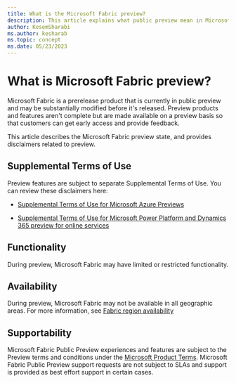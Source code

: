 ```yaml
---
title: What is the Microsoft Fabric preview?
description: This article explains what public preview mean in Microsoft Fabric.
author: KesemSharabi
ms.author: kesharab
ms.topic: concept
ms.date: 05/23/2023
---
```


# What is Microsoft Fabric preview?

Microsoft Fabric is a prerelease product that is currently in public preview and may be substantially modified before it's released. Preview products and features aren't complete but are made available on a preview basis so that customers can get early access and provide feedback.

This article describes the Microsoft Fabric preview state, and provides disclaimers related to preview.

## Supplemental Terms of Use

Preview features are subject to separate Supplemental Terms of Use. You can review these disclaimers here: 

* [Supplemental Terms of Use for Microsoft Azure Previews](https://azure.microsoft.com/en-us/support/legal/preview-supplemental-terms/)

* [Supplemental Terms of Use for Microsoft Power Platform and Dynamics 365 preview for online services](https://dynamics.microsoft.com/en-us/legaldocs/supp-dynamics365-preview/)

## Functionality

During preview, Microsoft Fabric may have limited or restricted functionality.

## Availability

During preview, Microsoft Fabric may not be available in all geographic areas. For more information, see [Fabric region availability](../admin/region-availability.md)

## Supportability

Microsoft Fabric Public Preview experiences and features are subject to the Preview terms and conditions under the [Microsoft Product Terms](https://www.microsoft.com/licensing/terms/product/ForOnlineServices/EAEAS). Microsoft Fabric Public Preview support requests are not subject to SLAs and support is provided as best effort support in certain cases.
